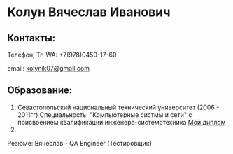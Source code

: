 # Колун Вячеслав Иванович
## Контакты:
Телефон, Тг, WA: +7(978)0450-17-60

email: kolynik07@gmail.com

## Образование:
1) Севастопольский национальный технический университет (2006 - 2011гг)
   Специальность: "Компьютерные систмы и сети" с присвоением квалификации инженера-системотехника
   [Мой диплом](https://drive.google.com/drive/folders/16CJYFUHMl4fpQxXCqjZR0rEOs7n8eZFJ?usp=sharing)
3) 

Резюме: Вячеслав - QA Engineer (Тестировщик) 
